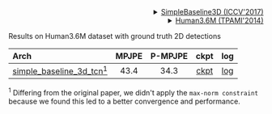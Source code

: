 <!-- [ALGORITHM] -->

<details>
<summary align="right"><a href="http://openaccess.thecvf.com/content_iccv_2017/html/Martinez_A_Simple_yet_ICCV_2017_paper.html">SimpleBaseline3D (ICCV'2017)</a></summary>

```bibtex
@inproceedings{martinez_2017_3dbaseline,
  title={A simple yet effective baseline for 3d human pose estimation},
  author={Martinez, Julieta and Hossain, Rayat and Romero, Javier and Little, James J.},
  booktitle={ICCV},
  year={2017}
}
```

</details>

<!-- [DATASET] -->

<details>
<summary align="right"><a href="https://ieeexplore.ieee.org/abstract/document/6682899/">Human3.6M (TPAMI'2014)</a></summary>

```bibtex
@article{h36m_pami,
  author = {Ionescu, Catalin and Papava, Dragos and Olaru, Vlad and Sminchisescu,  Cristian},
  title = {Human3.6M: Large Scale Datasets and Predictive Methods for 3D Human Sensing in Natural Environments},
  journal = {IEEE Transactions on Pattern Analysis and Machine Intelligence},
  publisher = {IEEE Computer Society},
  volume = {36},
  number = {7},
  pages = {1325-1339},
  month = {jul},
  year = {2014}
}
```

</details>

Results on Human3.6M dataset with ground truth 2D detections

| Arch                                                            | MPJPE | P-MPJPE |                              ckpt                               |                              log                               |
| :-------------------------------------------------------------- | :---: | :-----: | :-------------------------------------------------------------: | :------------------------------------------------------------: |
| [simple_baseline_3d_tcn<sup>1</sup>](/configs/body/3d_kpt_sview_rgb_img/pose_lift/h36m/simplebaseline3d_h36m.py) | 43.4  |  34.3   | [ckpt](https://download.openmmlab.com/mmpose/body3d/simple_baseline/simple3Dbaseline_h36m-f0ad73a4_20210419.pth) | [log](https://download.openmmlab.com/mmpose/body3d/simple_baseline/20210415_065056.log.json) |

<sup>1</sup> Differing from the original paper, we didn't apply the `max-norm constraint` because we found this led to a better convergence and performance.
